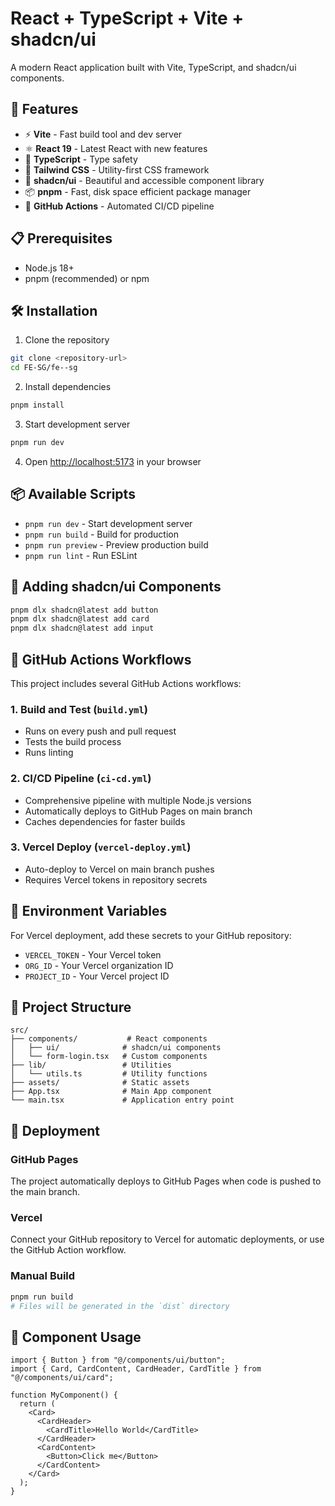 # React + TypeScript + Vite + shadcn/ui

A modern React application built with Vite, TypeScript, and shadcn/ui components.

## 🚀 Features

- ⚡️ **Vite** - Fast build tool and dev server
- ⚛️ **React 19** - Latest React with new features
- 🔷 **TypeScript** - Type safety
- 🎨 **Tailwind CSS** - Utility-first CSS framework
- 🧩 **shadcn/ui** - Beautiful and accessible component library
- 📦 **pnpm** - Fast, disk space efficient package manager
- 🔄 **GitHub Actions** - Automated CI/CD pipeline

## 📋 Prerequisites

- Node.js 18+
- pnpm (recommended) or npm

## 🛠️ Installation

1. Clone the repository

```bash
git clone <repository-url>
cd FE-SG/fe--sg
```

2. Install dependencies

```bash
pnpm install
```

3. Start development server

```bash
pnpm run dev
```

4. Open [http://localhost:5173](http://localhost:5173) in your browser

## 📦 Available Scripts

- `pnpm run dev` - Start development server
- `pnpm run build` - Build for production
- `pnpm run preview` - Preview production build
- `pnpm run lint` - Run ESLint

## 🎨 Adding shadcn/ui Components

```bash
pnpm dlx shadcn@latest add button
pnpm dlx shadcn@latest add card
pnpm dlx shadcn@latest add input
```

## 🚀 GitHub Actions Workflows

This project includes several GitHub Actions workflows:

### 1. Build and Test (`build.yml`)

- Runs on every push and pull request
- Tests the build process
- Runs linting

### 2. CI/CD Pipeline (`ci-cd.yml`)

- Comprehensive pipeline with multiple Node.js versions
- Automatically deploys to GitHub Pages on main branch
- Caches dependencies for faster builds

### 3. Vercel Deploy (`vercel-deploy.yml`)

- Auto-deploy to Vercel on main branch pushes
- Requires Vercel tokens in repository secrets

## 🔧 Environment Variables

For Vercel deployment, add these secrets to your GitHub repository:

- `VERCEL_TOKEN` - Your Vercel token
- `ORG_ID` - Your Vercel organization ID
- `PROJECT_ID` - Your Vercel project ID

## 📁 Project Structure

```
src/
├── components/           # React components
│   ├── ui/              # shadcn/ui components
│   └── form-login.tsx   # Custom components
├── lib/                 # Utilities
│   └── utils.ts         # Utility functions
├── assets/              # Static assets
├── App.tsx              # Main App component
└── main.tsx             # Application entry point
```

## 🎯 Deployment

### GitHub Pages

The project automatically deploys to GitHub Pages when code is pushed to the main branch.

### Vercel

Connect your GitHub repository to Vercel for automatic deployments, or use the GitHub Action workflow.

### Manual Build

```bash
pnpm run build
# Files will be generated in the `dist` directory
```

## 🧩 Component Usage

```tsx
import { Button } from "@/components/ui/button";
import { Card, CardContent, CardHeader, CardTitle } from "@/components/ui/card";

function MyComponent() {
  return (
    <Card>
      <CardHeader>
        <CardTitle>Hello World</CardTitle>
      </CardHeader>
      <CardContent>
        <Button>Click me</Button>
      </CardContent>
    </Card>
  );
}
```
